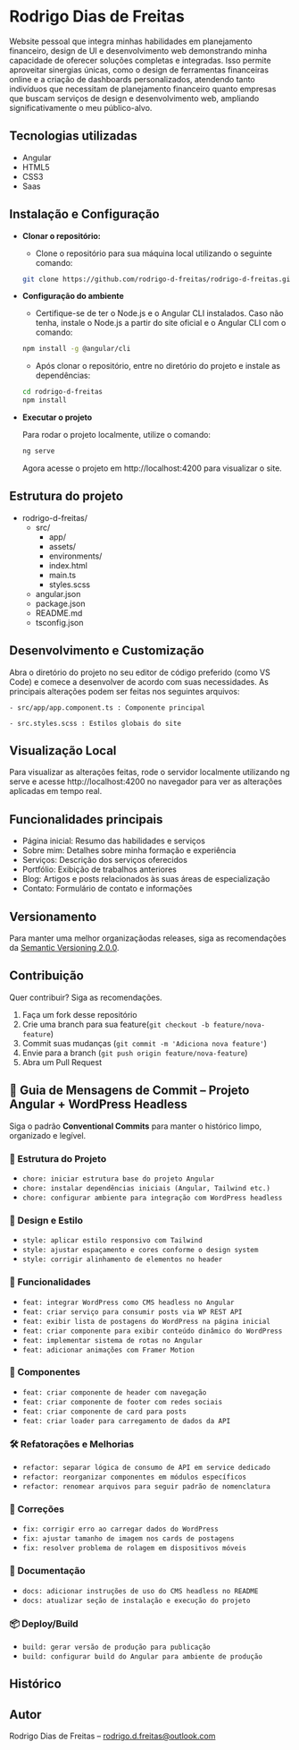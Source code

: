 # Rodrigo Dias de Freitas

Website pessoal que integra minhas habilidades em planejamento financeiro, design de UI e desenvolvimento web demonstrando minha capacidade de oferecer soluções completas e integradas. Isso permite aproveitar sinergias únicas, como o design de ferramentas financeiras online e a criação de dashboards personalizados, atendendo tanto indivíduos que necessitam de planejamento financeiro quanto empresas que buscam serviços de design e desenvolvimento web, ampliando significativamente o meu público-alvo.

## Tecnologias utilizadas
- Angular
- HTML5
- CSS3
- Saas

## Instalação e Configuração

- **Clonar o repositório:**
    - Clone o repositório para sua máquina local utilizando o seguinte comando: 
    ```bash
    git clone https://github.com/rodrigo-d-freitas/rodrigo-d-freitas.git
    ```

- **Configuração do ambiente**
    - Certifique-se de ter o Node.js e o Angular CLI instalados. Caso não tenha, instale o Node.js a partir do site oficial e o Angular CLI com o comando:
    ```bash
    npm install -g @angular/cli
    ```

    - Após clonar o repositório, entre no diretório do projeto e instale as dependências:
    ```bash
    cd rodrigo-d-freitas
    npm install
    ```

- **Executar o projeto**

    Para rodar o projeto localmente, utilize o comando:
    ```bash
    ng serve
    ```

    Agora acesse o projeto em http://localhost:4200 para visualizar o site. 

## Estrutura do projeto

- rodrigo-d-freitas/
    - src/
        - app/
        - assets/
        - environments/
        - index.html
        - main.ts
        - styles.scss
    - angular.json
    - package.json
    - README.md
    - tsconfig.json

## Desenvolvimento e Customização

Abra o diretório do projeto no seu editor de código preferido (como VS Code) e comece a desenvolver de acordo com suas necessidades. As principais alterações podem ser feitas nos seguintes arquivos:

    - src/app/app.component.ts : Componente principal
    
    - src.styles.scss : Estilos globais do site

## Visualização Local

Para visualizar as alterações feitas, rode o servidor localmente utilizando ng serve e acesse http://localhost:4200 no navegador para ver as alterações aplicadas em tempo real. 

## Funcionalidades principais
- Página inicial: Resumo das habilidades e serviços
- Sobre mim: Detalhes sobre minha formação e experiência
- Serviços: Descrição dos serviços oferecidos
- Portfólio: Exibição de trabalhos anteriores
- Blog: Artigos e posts relacionados às suas áreas de especialização
- Contato: Formulário de contato e informações

## Versionamento
Para manter uma melhor organizaçãodas releases, siga as recomendações da [Semantic Versioning 2.0.0](https://semver.org/).

## Contribuição

Quer contribuir? Siga as recomendações.

1. Faça um fork desse repositório
2. Crie uma branch para sua feature(`git checkout -b feature/nova-feature`)
3. Commit suas mudanças (`git commit -m 'Adiciona nova feature'`)
4. Envie para a branch (`git push origin feature/nova-feature`)
5. Abra um Pull Request

## 📘 Guia de Mensagens de Commit – Projeto Angular + WordPress Headless

Siga o padrão **Conventional Commits** para manter o histórico limpo, organizado e legível.

### 🔧 Estrutura do Projeto
- `chore: iniciar estrutura base do projeto Angular`
- `chore: instalar dependências iniciais (Angular, Tailwind etc.)`
- `chore: configurar ambiente para integração com WordPress headless`

### 🎨 Design e Estilo
- `style: aplicar estilo responsivo com Tailwind`
- `style: ajustar espaçamento e cores conforme o design system`
- `style: corrigir alinhamento de elementos no header`

### 🚀 Funcionalidades
- `feat: integrar WordPress como CMS headless no Angular`
- `feat: criar serviço para consumir posts via WP REST API`
- `feat: exibir lista de postagens do WordPress na página inicial`
- `feat: criar componente para exibir conteúdo dinâmico do WordPress`
- `feat: implementar sistema de rotas no Angular`
- `feat: adicionar animações com Framer Motion`

### 🧱 Componentes
- `feat: criar componente de header com navegação`
- `feat: criar componente de footer com redes sociais`
- `feat: criar componente de card para posts`
- `feat: criar loader para carregamento de dados da API`

### 🛠️ Refatorações e Melhorias
- `refactor: separar lógica de consumo de API em service dedicado`
- `refactor: reorganizar componentes em módulos específicos`
- `refactor: renomear arquivos para seguir padrão de nomenclatura`

### 🐛 Correções
- `fix: corrigir erro ao carregar dados do WordPress`
- `fix: ajustar tamanho de imagem nos cards de postagens`
- `fix: resolver problema de rolagem em dispositivos móveis`

### 📄 Documentação
- `docs: adicionar instruções de uso do CMS headless no README`
- `docs: atualizar seção de instalação e execução do projeto`

### 📦 Deploy/Build
- `build: gerar versão de produção para publicação`
- `build: configurar build do Angular para ambiente de produção`


## Histórico


## Autor

Rodrigo Dias de Freitas – rodrigo.d.freitas@outlook.com

